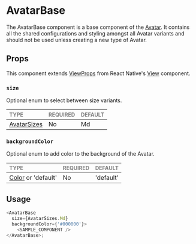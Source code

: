 # AvatarBase

The AvatarBase component is a base component of the [Avatar](../../Avatar.tsx). It contains all the shared configurations and styling amongst all Avatar variants and should not be used unless creating a new type of Avatar.

## Props

This component extends [ViewProps](https://reactnative.dev/docs/view-style-props) from React Native's [View](https://reactnative.dev/docs/view) component.

### `size`

Optional enum to select between size variants.

| <span style="color:gray;font-size:14px">TYPE</span> | <span style="color:gray;font-size:14px">REQUIRED</span> | <span style="color:gray;font-size:14px">DEFAULT</span> |
| :-------------------------------------------------- | :------------------------------------------------------ | :----------------------------------------------------- |
| [AvatarSizes](../../Avatar.types.ts)          | No                                                     | Md                                                     |

### `backgroundColor`

Optional enum to add color to the background of the Avatar.

| <span style="color:gray;font-size:14px">TYPE</span> | <span style="color:gray;font-size:14px">REQUIRED</span> | <span style="color:gray;font-size:14px">DEFAULT</span> |
| :-------------------------------------------------- | :------------------------------------------------------ | :----------------------------------------------------- |
| [Color](../../../../../constants/typescript.constants.ts) or 'default'          | No                               |'default'                                                     |

## Usage

```javascript
<AvatarBase 
  size={AvatarSizes.Md}
  backgroundColor={'#000000'}>
    <SAMPLE_COMPONENT />
</AvatarBase>;
```
